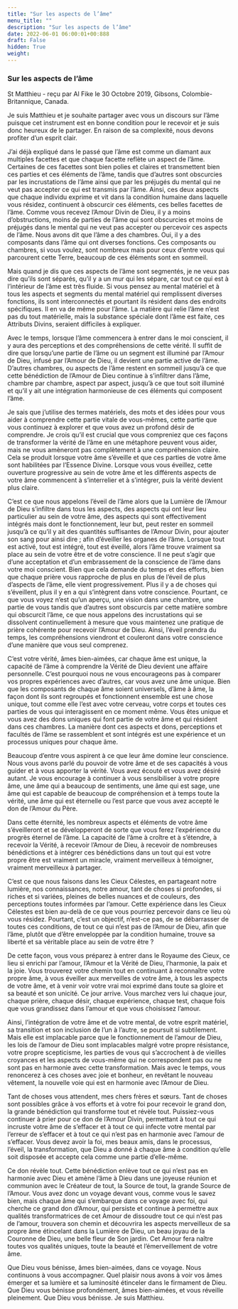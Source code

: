 ```yaml
---
title: "Sur les aspects de l’âme"
menu_title: ""
description: "Sur les aspects de l’âme"
date: 2022-06-01 06:00:01+00:888
draft: False
hidden: True
weight:
---
```

### Sur les aspects de l’âme

St Matthieu - reçu par Al Fike le 30 Octobre 2019, Gibsons, Colombie-Britannique, Canada.

Je suis Matthieu et je souhaite partager avec vous un discours sur l’âme puisque cet instrument est en bonne condition pour le recevoir et je suis donc heureux de le partager. En raison de sa complexité, nous devons profiter d’un esprit clair.

J’ai déjà expliqué dans le passé que l’âme est comme un diamant aux multiples facettes et que chaque facette reflète un aspect de l’âme. Certaines de ces facettes sont bien polies et claires et transmettent bien ces parties et ces éléments de l’âme, tandis que d’autres sont obscurcies par les incrustations de l’âme ainsi que par les préjugés du mental qui ne veut pas accepter ce qui est transmis par l’âme. Ainsi, ces deux aspects que chaque individu exprime et vit dans la condition humaine dans laquelle vous résidez, continuent à obscurcir ces éléments, ces belles facettes de l’âme. Comme vous recevez l’Amour Divin de Dieu, il y a moins d’obstructions, moins de parties de l’âme qui sont obscurcies et moins de préjugés dans le mental qui ne veut pas accepter ou percevoir ces aspects de l’âme. Nous avons dit que l’âme a des chambres. Oui, il y a des composants dans l’âme qui ont diverses fonctions. Ces composants ou chambres, si vous voulez, sont nombreux mais pour ceux d’entre vous qui parcourent cette Terre, beaucoup de ces éléments sont en sommeil.

Mais quand je dis que ces aspects de l’âme sont segmentés, je ne veux pas dire qu’ils sont séparés, qu’il y a un mur qui les sépare, car tout ce qui est à l’intérieur de l’âme est très fluide. Si vous pensez au mental matériel et à tous les aspects et segments du mental matériel qui remplissent diverses fonctions, ils sont interconnectés et pourtant ils résident dans des endroits spécifiques. Il en va de même pour l’âme. La matière qui relie l’âme n’est pas du tout matérielle, mais la substance spéciale dont l’âme est faite, ces Attributs Divins, seraient difficiles à expliquer.

Avec le temps, lorsque l’âme commencera à entrer dans le moi conscient, il y aura des perceptions et des compréhensions de cette vérité. Il suffit de dire que lorsqu’une partie de l’âme ou un segment est illuminé par l’Amour de Dieu, infusé par l’Amour de Dieu, il devient une partie active de l’âme. D’autres chambres, ou aspects de l’âme restent en sommeil jusqu’à ce que cette bénédiction de l’Amour de Dieu continue à s’infiltrer dans l’âme, chambre par chambre, aspect par aspect, jusqu’à ce que tout soit illuminé et qu’il y ait une intégration harmonieuse de ces éléments qui composent l’âme.

Je sais que j’utilise des termes matériels, des mots et des idées pour vous aider à comprendre cette partie vitale de vous-mêmes, cette partie que vous continuez à explorer et que vous avez un profond désir de comprendre. Je crois qu’il est crucial que vous compreniez que ces façons de transformer la vérité de l’âme en une métaphore peuvent vous aider, mais ne vous amèneront pas complètement à une compréhension claire. Cela se produit lorsque votre âme s’éveille et que ces parties de votre âme sont habilitées par l’Essence Divine. Lorsque vous vous éveillez, cette ouverture progressive au sein de votre âme et les différents aspects de votre âme commencent à s’interrelier et à s’intégrer, puis la vérité devient plus claire.

C’est ce que nous appelons l’éveil de l’âme alors que la Lumière de l’Amour de Dieu s’infiltre dans tous les aspects, des aspects qui ont leur lieu particulier au sein de votre âme, des aspects qui sont effectivement intégrés mais dont le fonctionnement, leur but, peut rester en sommeil jusqu’à ce qu’il y ait des quantités suffisantes de l’Amour Divin, pour ajouter son sang pour ainsi dire ; afin d’éveiller les organes de l’âme. Lorsque tout est activé, tout est intégré, tout est éveillé, alors l’âme trouve vraiment sa place au sein de votre être et de votre conscience. Il ne peut s’agir que d’une acceptation et d’un embrassement de la conscience de l’âme dans votre moi conscient. Bien que cela demande du temps et des efforts, bien que chaque prière vous rapproche de plus en plus de l’éveil de plus d’aspects de l’âme, elle vient progressivement. Plus il y a de choses qui s’éveillent, plus il y en a qui s’intègrent dans votre conscience. Pourtant, ce que vous voyez n’est qu’un aperçu, une vision dans une chambre, une partie de vous tandis que d’autres sont obscurcis par cette matière sombre qui obscurcit l’âme, ce que nous appelons des incrustations qui se dissolvent continuellement à mesure que vous maintenez une pratique de prière cohérente pour recevoir l’Amour de Dieu. Ainsi, l’éveil prendra du temps, les compréhensions viendront et couleront dans votre conscience d’une manière que vous seul comprenez.

C’est votre vérité, âmes bien-aimées, car chaque âme est unique, la capacité de l’âme à comprendre la Vérité de Dieu devient une affaire personnelle. C’est pourquoi nous ne vous encourageons pas à comparer vos propres expériences avec d’autres, car vous avez une âme unique. Bien que les composants de chaque âme soient universels, d’âme à âme, la façon dont ils sont regroupés et fonctionnent ensemble est une chose unique, tout comme elle l’est avec votre cerveau, votre corps et toutes ces parties de vous qui interagissent en ce moment même. Vous êtes unique et vous avez des dons uniques qui font partie de votre âme et qui résident dans ces chambres. La manière dont ces aspects et dons, perceptions et facultés de l’âme se rassemblent et sont intégrés est une expérience et un processus uniques pour chaque âme.

Beaucoup d’entre vous aspirent à ce que leur âme domine leur conscience. Nous vous avons parlé du pouvoir de votre âme et de ses capacités à vous guider et à vous apporter la vérité. Vous avez écouté et vous avez désiré autant. Je vous encourage à continuer à vous sensibiliser à votre propre âme, une âme qui a beaucoup de sentiments, une âme qui est sage, une âme qui est capable de beaucoup de compréhension et à temps toute la vérité, une âme qui est éternelle ou l’est parce que vous avez accepté le don de l’Amour du Père.

Dans cette éternité, les nombreux aspects et éléments de votre âme s’éveilleront et se développeront de sorte que vous ferez l’expérience du progrès éternel de l’âme. La capacité de l’âme à croître et à s’étendre, à recevoir la Vérité, à recevoir l’Amour de Dieu, à recevoir de nombreuses bénédictions et à intégrer ces bénédictions dans un tout qui est votre propre être est vraiment un miracle, vraiment merveilleux à témoigner, vraiment merveilleux à partager.

C’est ce que nous faisons dans les Cieux Célestes, en partageant notre lumière, nos connaissances, notre amour, tant de choses si profondes, si riches et si variées, pleines de belles nuances et de couleurs, des perceptions toutes informées par l’amour. Cette expérience dans les Cieux Célestes est bien au-delà de ce que vous pourriez percevoir dans ce lieu où vous résidez. Pourtant, c’est un objectif, n’est-ce pas, de se débarrasser de toutes ces conditions, de tout ce qui n’est pas de l’Amour de Dieu, afin que l’âme, plutôt que d’être enveloppée par la condition humaine, trouve sa liberté et sa véritable place au sein de votre être ?

De cette façon, vous vous préparez à entrer dans le Royaume des Cieux, ce lieu si enrichi par l’amour, l’Amour et la Vérité de Dieu, l’harmonie, la paix et la joie. Vous trouverez votre chemin tout en continuant à reconnaître votre propre âme, à vous éveiller aux merveilles de votre âme, à tous les aspects de votre âme, et à venir voir votre vrai moi exprimé dans toute sa gloire et sa beauté et son unicité. Ce jour arrive. Vous marchez vers lui chaque jour, chaque prière, chaque désir, chaque expérience, chaque test, chaque fois que vous grandissez dans l’amour et que vous choisissez l’amour.

Ainsi, l’intégration de votre âme et de votre mental, de votre esprit matériel, sa transition et son inclusion de l’un à l’autre, se poursuit si subtilement. Mais elle est implacable parce que le fonctionnement de l’amour de Dieu, les lois de l’amour de Dieu sont implacables malgré votre propre résistance, votre propre scepticisme, les parties de vous qui s’accrochent à de vieilles croyances et les aspects de vous-même qui ne correspondent pas ou ne sont pas en harmonie avec cette transformation. Mais avec le temps, vous renoncerez à ces choses avec joie et bonheur, en revêtant le nouveau vêtement, la nouvelle voie qui est en harmonie avec l’Amour de Dieu.

Tant de choses vous attendent, mes chers frères et sœurs. Tant de choses sont possibles grâce à vos efforts et à votre foi pour recevoir le grand don, la grande bénédiction qui transforme tout et révèle tout. Puissiez-vous continuer à prier pour ce don de l’Amour Divin, permettant à tout ce qui incruste votre âme de s’effacer et à tout ce qui infecte votre mental par l’erreur de s’effacer et à tout ce qui n’est pas en harmonie avec l’amour de s’effacer. Vous devez avoir la foi, mes beaux amis, dans le processus, l’éveil, la transformation, que Dieu a donné à chaque âme à condition qu’elle soit disposée et accepte cela comme une partie d’elle-même.

Ce don révèle tout. Cette bénédiction enlève tout ce qui n’est pas en harmonie avec Dieu et amène l’âme à Dieu dans une joyeuse réunion et communion avec le Créateur de tout, la Source de tout, la grande Source de l’Amour. Vous avez donc un voyage devant vous, comme vous le savez bien, mais chaque âme qui s’embarque dans ce voyage avec foi, qui cherche ce grand don d’Amour, qui persiste et continue à permettre aux qualités transformatrices de cet Amour de dissoudre tout ce qui n’est pas de l’amour, trouvera son chemin et découvrira les aspects merveilleux de sa propre âme étincelant dans la Lumière de Dieu, un beau joyau de la Couronne de Dieu, une belle fleur de Son jardin. Cet Amour fera naître toutes vos qualités uniques, toute la beauté et l’émerveillement de votre âme.

Que Dieu vous bénisse, âmes bien-aimées, dans ce voyage. Nous continuons à vous accompagner. Quel plaisir nous avons à voir vos âmes émerger et sa lumière et sa luminosité étinceler dans le firmament de Dieu. Que Dieu vous bénisse profondément, âmes bien-aimées, et vous réveille pleinement. Que Dieu vous bénisse. Je suis Matthieu.
